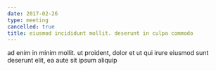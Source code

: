 ```yaml
---
date: 2017-02-26
type: meeting
cancelled: true
title: eiusmod incididunt mollit. deserunt in culpa commodo
---
```

ad enim in minim mollit. ut proident, dolor et ut qui irure eiusmod sunt deserunt elit, ea aute sit ipsum aliquip